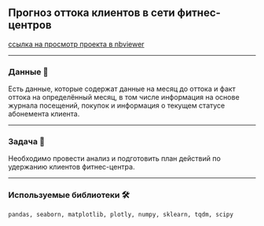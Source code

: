 ## Прогноз оттока клиентов в сети фитнес-центров

[ссылка на просмотр проекта в nbviewer](https://nbviewer.jupyter.org/github/NESDS/praktikum_yandex_projects/blob/main/2021_05_10_outflow_fitness_clients/2021_05_10_outflow_fitness_clients.ipynb)

---
### Данные 📁
 Есть данные, которые содержат данные на месяц до оттока и факт оттока на определённый месяц, в том числе информация на основе журнала посещений, покупок и информация о текущем статусе абонемента клиента.

---
### Задача 📝
Необходимо провести анализ и подготовить план действий по удержанию клиентов фитнес-центра.

---
### Используемые библиотеки 🛠️
``` pandas, seaborn, matplotlib, plotly, numpy, sklearn, tqdm, scipy ```
